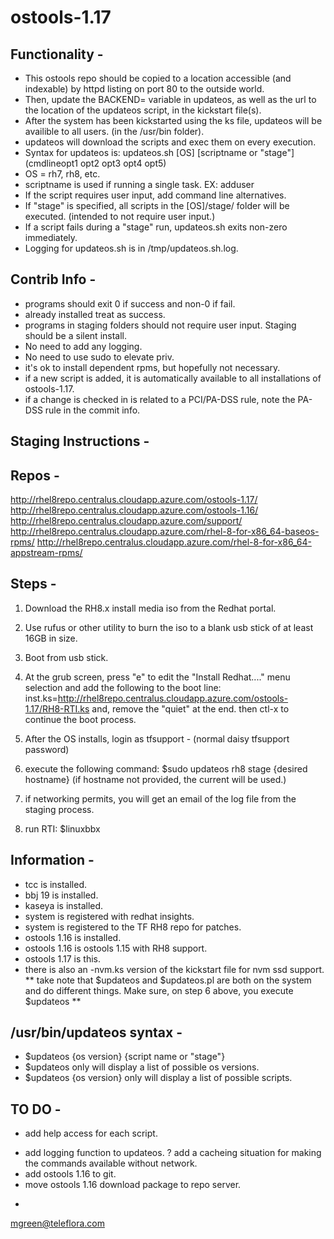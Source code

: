 # ostools-1.17


Functionality -
---------------
- This ostools repo should be copied to a location accessible (and indexable) by httpd listing on port 80 to the outside world.
- Then, update the BACKEND= variable in updateos, as well as the url to the location of the updateos script, in the kickstart file(s).
- After the system has been kickstarted using the ks file, updateos will be availible to all users. (in the /usr/bin folder).
- updateos will download the scripts and exec them on every execution.
- Syntax for updateos is:
	updateos.sh [OS] [scriptname or "stage"] (cmdlineopt1 opt2 opt3 opt4 opt5)
- OS = rh7, rh8, etc.
- scriptname is used if running a single task. EX: adduser
- If the script requires user input, add command line alternatives.
- If "stage" is specified, all scripts in the [OS]/stage/ folder will be executed. (intended to not require user input.)
- If a script fails during a "stage" run, updateos.sh exits non-zero immediately.
- Logging for updateos.sh is in /tmp/updateos.sh.log.



Contrib Info -
--------------
- programs should exit 0 if success and non-0 if fail.
- already installed treat as success.
- programs in staging folders should not require user input. Staging should be a silent install.
- No need to add any logging.
- No need to use sudo to elevate priv.
- it's ok to install dependent rpms, but hopefully not necessary.
- if a new script is added, it is automatically available to all installations of ostools-1.17.
- if a change is checked in is related to a PCI/PA-DSS rule, note the PA-DSS rule in the commit info.



Staging Instructions -
----------------------

Repos -
-------
http://rhel8repo.centralus.cloudapp.azure.com/ostools-1.17/
http://rhel8repo.centralus.cloudapp.azure.com/ostools-1.16/
http://rhel8repo.centralus.cloudapp.azure.com/support/
http://rhel8repo.centralus.cloudapp.azure.com/rhel-8-for-x86_64-baseos-rpms/
http://rhel8repo.centralus.cloudapp.azure.com/rhel-8-for-x86_64-appstream-rpms/

Steps -
-------
1. Download the RH8.x install media iso from the Redhat portal.

2. Use rufus or other utility to burn the iso to a blank usb stick of at least 16GB in size.

3. Boot from usb stick.

4. At the grub screen, press "e" to edit the "Install Redhat...." menu selection and add the following to the boot line:
inst.ks=http://rhel8repo.centralus.cloudapp.azure.com/ostools-1.17/RH8-RTI.ks
and, remove the "quiet" at the end.
then ctl-x to continue the boot process.

5. After the OS installs, login as tfsupport - (normal daisy tfsupport password)

6. execute the following command:
$sudo updateos rh8 stage {desired hostname}
(if hostname not provided, the current will be used.)

7. if networking permits, you will get an email of the log file from the staging process.

8. run RTI:
$linuxbbx

Information -
-------------
- tcc is installed.
- bbj 19 is installed.
- kaseya is installed.
- system is registered with redhat insights.
- system is registered to the TF RH8 repo for patches.
- ostools 1.16 is installed.
- ostools 1.16 is ostools 1.15 with RH8 support.
- ostools 1.17 is this.
- there is also an -nvm.ks version of the kickstart file for nvm ssd support.
** take note that $updateos and $updateos.pl are both on the system and do different things. 
     Make sure, on step 6 above, you execute $updateos **

/usr/bin/updateos syntax -
--------------------------
- $updateos {os version} {script name or "stage"}
- $updateos only will display a list of possible os versions.
- $updateos {os version} only will display a list of possible scripts.



TO DO -
-------
- add help access for each script.
+ add logging function to updateos.
? add a cacheing situation for making the commands available without network.
+ add ostools 1.16 to git.
+ move ostools 1.16 download package to repo server.
- 


mgreen@teleflora.com
